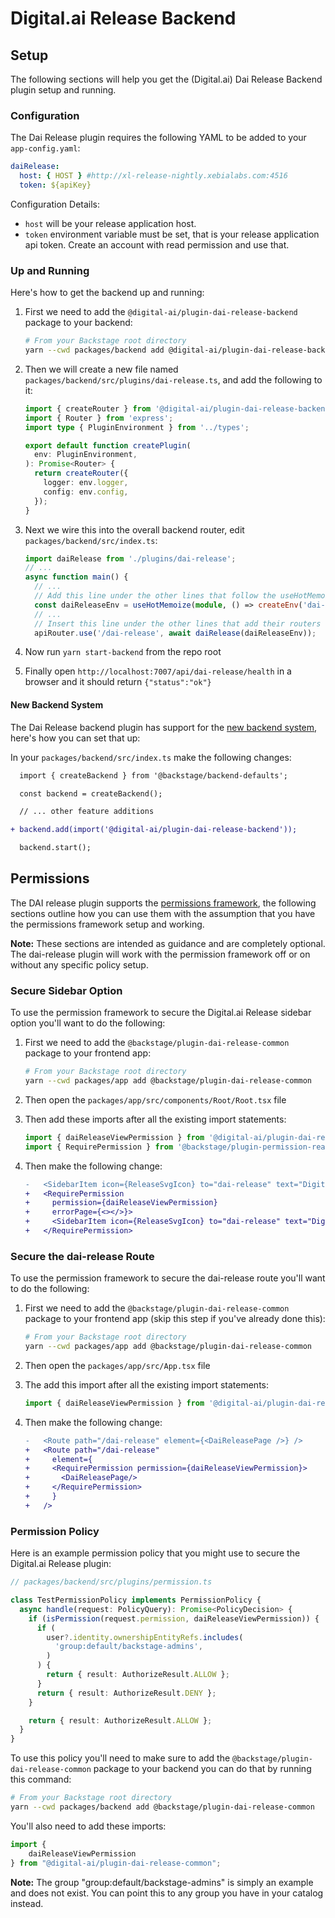 # Digital.ai Release Backend

## Setup

The following sections will help you get the (Digital.ai) Dai Release Backend plugin setup and running.

### Configuration

The Dai Release plugin requires the following YAML to be added to your `app-config.yaml`:

```yaml
daiRelease:
  host: { HOST } #http://xl-release-nightly.xebialabs.com:4516
  token: ${apiKey}
```

Configuration Details:

- `host` will be your release application host.
- `token` environment variable must be set, that is your release application api token. Create an account with read permission and use that.

### Up and Running

Here's how to get the backend up and running:

1. First we need to add the `@digital-ai/plugin-dai-release-backend` package to your backend:

   ```sh
   # From your Backstage root directory
   yarn --cwd packages/backend add @digital-ai/plugin-dai-release-backend
   ```

2. Then we will create a new file named `packages/backend/src/plugins/dai-release.ts`, and add the
   following to it:

   ```ts
   import { createRouter } from '@digital-ai/plugin-dai-release-backend';
   import { Router } from 'express';
   import type { PluginEnvironment } from '../types';

   export default function createPlugin(
     env: PluginEnvironment,
   ): Promise<Router> {
     return createRouter({
       logger: env.logger,
       config: env.config,
     });
   }
   ```

3. Next we wire this into the overall backend router, edit `packages/backend/src/index.ts`:

   ```ts
   import daiRelease from './plugins/dai-release';
   // ...
   async function main() {
     // ...
     // Add this line under the other lines that follow the useHotMemoize pattern
     const daiReleaseEnv = useHotMemoize(module, () => createEnv('dai-release'));
     // ...
     // Insert this line under the other lines that add their routers to apiRouter in the same way
     apiRouter.use('/dai-release', await daiRelease(daiReleaseEnv));
   ```

4. Now run `yarn start-backend` from the repo root
5. Finally open `http://localhost:7007/api/dai-release/health` in a browser and it should return `{"status":"ok"}`

#### New Backend System

The Dai Release backend plugin has support for the [new backend system](https://backstage.io/docs/backend-system/), here's how you can set that up:

In your `packages/backend/src/index.ts` make the following changes:

```diff
  import { createBackend } from '@backstage/backend-defaults';

  const backend = createBackend();

  // ... other feature additions

+ backend.add(import('@digital-ai/plugin-dai-release-backend'));

  backend.start();
```
## Permissions

The DAI release plugin supports the [permissions framework](https://backstage.io/docs/permissions/overview), the following sections outline how you can use them with the assumption that you have the permissions framework setup and working.

**Note:** These sections are intended as guidance and are completely optional. The dai-release plugin will work with the permission framework off or on without any specific policy setup.

### Secure Sidebar Option

To use the permission framework to secure the Digital.ai Release sidebar option you'll want to do the following:

1. First we need to add the `@backstage/plugin-dai-release-common` package to your frontend app:

   ```sh
   # From your Backstage root directory
   yarn --cwd packages/app add @backstage/plugin-dai-release-common
   ```

2. Then open the `packages/app/src/components/Root/Root.tsx` file
3. Then add these imports after all the existing import statements:

   ```ts
   import { daiReleaseViewPermission } from '@digital-ai/plugin-dai-release-common';
   import { RequirePermission } from '@backstage/plugin-permission-react';
   ```

4. Then make the following change:

   ```diff
   -   <SidebarItem icon={ReleaseSvgIcon} to="dai-release" text="Digital.ai Release" />
   +   <RequirePermission
   +     permission={daiReleaseViewPermission}
   +     errorPage={<></>}>
   +     <SidebarItem icon={ReleaseSvgIcon} to="dai-release" text="Digital.ai Release" />
   +   </RequirePermission>
   ```

### Secure the dai-release Route

To use the permission framework to secure the dai-release route you'll want to do the following:

1. First we need to add the `@backstage/plugin-dai-release-common` package to your frontend app (skip this step if you've already done this):

   ```sh
   # From your Backstage root directory
   yarn --cwd packages/app add @backstage/plugin-dai-release-common
   ```

2. Then open the `packages/app/src/App.tsx` file
3. The add this import after all the existing import statements:

   ```ts
   import { daiReleaseViewPermission } from '@digital-ai/plugin-dai-release-common';
   ```

4. Then make the following change:

   ```diff
   -   <Route path="/dai-release" element={<DaiReleasePage />} />
   +   <Route path="/dai-release"
   +     element={
   +     <RequirePermission permission={daiReleaseViewPermission}>
   +       <DaiReleasePage/>
   +     </RequirePermission>
   +     }
   +   />
   ```

### Permission Policy

Here is an example permission policy that you might use to secure the Digital.ai Release plugin:

```ts
// packages/backend/src/plugins/permission.ts

class TestPermissionPolicy implements PermissionPolicy {
  async handle(request: PolicyQuery): Promise<PolicyDecision> {
    if (isPermission(request.permission, daiReleaseViewPermission)) {
      if (
        user?.identity.ownershipEntityRefs.includes(
          'group:default/backstage-admins',
        )
      ) {
        return { result: AuthorizeResult.ALLOW };
      }
      return { result: AuthorizeResult.DENY };
    }

    return { result: AuthorizeResult.ALLOW };
  }
}
```

To use this policy you'll need to make sure to add the `@backstage/plugin-dai-release-common` package to your backend you can do that by running this command:

```sh
# From your Backstage root directory
yarn --cwd packages/backend add @backstage/plugin-dai-release-common
```

You'll also need to add these imports:

```ts
import {
    daiReleaseViewPermission
} from "@digital-ai/plugin-dai-release-common";
```

**Note:** The group "group:default/backstage-admins" is simply an example and does not exist. You can point this to any group you have in your catalog instead.
